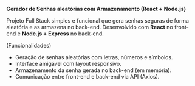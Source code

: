 **Gerador de Senhas aleatórias com Armazenamento (React + Node.js)**

Projeto Full Stack simples e funcional que gera senhas seguras de forma aleatória e as armazena no back-end. Desenvolvido com **React** no front-end e **Node.js + Express** no back-end.

 (Funcionalidades)

- Geração de senhas aleatórias com letras, números e símbolos.
- Interface amigável com layout responsivo.
- Armazenamento da senha gerada no back-end (em memória).
- Comunicação entre front-end e back-end via API (Axios).